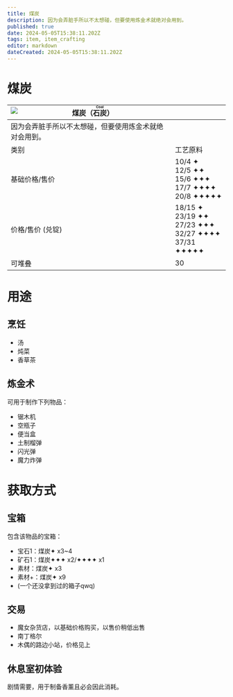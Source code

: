 ```yaml
---
title: 煤炭
description: 因为会弄脏手所以不太想碰，但要使用炼金术就绝对会用到。
published: true
date: 2024-05-05T15:38:11.202Z
tags: item, item_crafting
editor: markdown
dateCreated: 2024-05-05T15:38:11.202Z
---
```


# 煤炭
| <img style="float: left;" src="此处放物品图标" />煤炭（<ruby>石炭<rt>Coal</rt></ruby>） ||
| - | - |
| 因为会弄脏手所以不太想碰，但要使用炼金术就绝对会用到。 ||
| 类别 | 工艺原料 |
| 基础价格/售价 | 10/4 ✦<br>12/5 ✦✦<br>15/6 ✦✦✦<br>17/7 ✦✦✦✦<br>20/8 ✦✦✦✦✦ |
| 价格/售价 (兑锭) | 18/15 ✦<br>23/19 ✦✦<br>27/23 ✦✦✦<br>32/27 ✦✦✦✦<br>37/31 ✦✦✦✦✦ |
| 可堆叠 | 30 |

# 用途
## 烹饪
- 汤
- 炖菜
- 香草茶
## 炼金术
可用于制作下列物品：
- 锯木机
- 空瓶子
- 便当盒
- 土制榴弹
- 闪光弹
- 魔力炸弹

# 获取方式
## 宝箱
包含该物品的宝箱：
- 宝石1：煤炭✦ x3~4
- 矿石1：煤炭✦✦✦ x2/✦✦✦✦ x1
- 素材：煤炭✦ x3
- 素材+：煤炭✦ x9
- (一个还没拿到过的箱子qwq)
## 交易
- 魔女杂货店，以基础价格购买，以售价稍低出售
- 南丁格尔
- 木偶的路边小站，价格见上
## 休息室初体验
剧情需要，用于制备香薰且必会因此消耗。